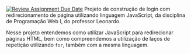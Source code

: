 [![Review Assignment Due Date](https://classroom.github.com/assets/deadline-readme-button-24ddc0f5d75046c5622901739e7c5dd533143b0c8e959d652212380cedb1ea36.svg)](https://classroom.github.com/a/2pSgp3Ef)
Projeto de construção de login com redirecionamento de página utilizando linguagem JavaScript, da disciplina de Programação Web I, do professor Leonardo.

 Nesse projeto entendemos como utilizar JavaScript para redirecionar páginas HTML, bem como compreendemos a utilização de laços de repetição utilizando `for`, também com a mesma linguagem.